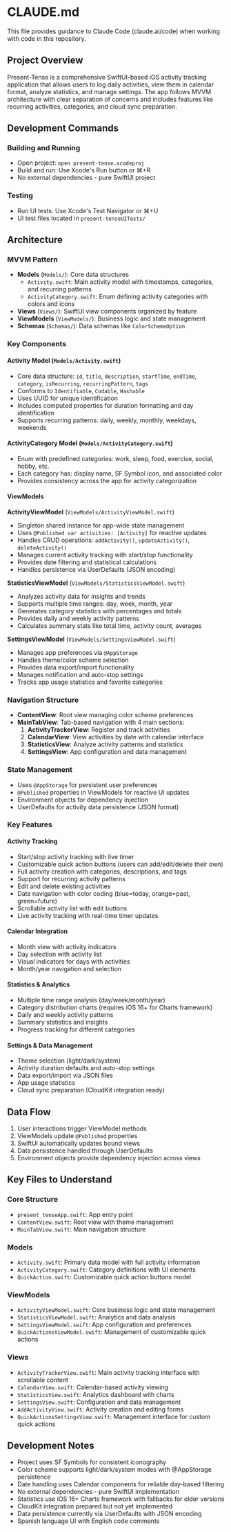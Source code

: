 # CLAUDE.md

This file provides guidance to Claude Code (claude.ai/code) when working with code in this repository.

## Project Overview

Present-Tense is a comprehensive SwiftUI-based iOS activity tracking application that allows users to log daily activities, view them in calendar format, analyze statistics, and manage settings. The app follows MVVM architecture with clear separation of concerns and includes features like recurring activities, categories, and cloud sync preparation.

## Development Commands

### Building and Running
- Open project: `open present-tense.xcodeproj`
- Build and run: Use Xcode's Run button or ⌘+R
- No external dependencies - pure SwiftUI project

### Testing
- Run UI tests: Use Xcode's Test Navigator or ⌘+U
- UI test files located in `present-tenseUITests/`

## Architecture

### MVVM Pattern
- **Models** (`Models/`): Core data structures
  - `Activity.swift`: Main activity model with timestamps, categories, and recurring patterns
  - `ActivityCategory.swift`: Enum defining activity categories with colors and icons
- **Views** (`Views/`): SwiftUI view components organized by feature
- **ViewModels** (`ViewModels/`): Business logic and state management
- **Schemas** (`Schemas/`): Data schemas like `ColorSchemeOption`

### Key Components

#### Activity Model (`Models/Activity.swift`)
- Core data structure: `id`, `title`, `description`, `startTime`, `endTime`, `category`, `isRecurring`, `recurringPattern`, `tags`
- Conforms to `Identifiable`, `Codable`, `Hashable`
- Uses UUID for unique identification
- Includes computed properties for duration formatting and day identification
- Supports recurring patterns: daily, weekly, monthly, weekdays, weekends

#### ActivityCategory Model (`Models/ActivityCategory.swift`)
- Enum with predefined categories: work, sleep, food, exercise, social, hobby, etc.
- Each category has: display name, SF Symbol icon, and associated color
- Provides consistency across the app for activity categorization

#### ViewModels

**ActivityViewModel** (`ViewModels/ActivityViewModel.swift`)
- Singleton shared instance for app-wide state management
- Uses `@Published var activities: [Activity]` for reactive updates
- Handles CRUD operations: `addActivity()`, `updateActivity()`, `deleteActivity()`
- Manages current activity tracking with start/stop functionality
- Provides date filtering and statistical calculations
- Handles persistence via UserDefaults (JSON encoding)

**StatisticsViewModel** (`ViewModels/StatisticsViewModel.swift`)
- Analyzes activity data for insights and trends
- Supports multiple time ranges: day, week, month, year
- Generates category statistics with percentages and totals
- Provides daily and weekly activity patterns
- Calculates summary stats like total time, activity count, averages

**SettingsViewModel** (`ViewModels/SettingsViewModel.swift`)
- Manages app preferences via `@AppStorage`
- Handles theme/color scheme selection
- Provides data export/import functionality
- Manages notification and auto-stop settings
- Tracks app usage statistics and favorite categories

### Navigation Structure
- **ContentView**: Root view managing color scheme preferences
- **MainTabView**: Tab-based navigation with 4 main sections:
  1. **ActivityTrackerView**: Register and track activities
  2. **CalendarView**: View activities by date with calendar interface
  3. **StatisticsView**: Analyze activity patterns and statistics
  4. **SettingsView**: App configuration and data management

### State Management
- Uses `@AppStorage` for persistent user preferences
- `@Published` properties in ViewModels for reactive UI updates
- Environment objects for dependency injection
- UserDefaults for activity data persistence (JSON format)

### Key Features

#### Activity Tracking
- Start/stop activity tracking with live timer
- Customizable quick action buttons (users can add/edit/delete their own)
- Full activity creation with categories, descriptions, and tags
- Support for recurring activity patterns
- Edit and delete existing activities
- Date navigation with color coding (blue=today, orange=past, green=future)
- Scrollable activity list with edit buttons
- Live activity tracking with real-time timer updates

#### Calendar Integration
- Month view with activity indicators
- Day selection with activity list
- Visual indicators for days with activities
- Month/year navigation and selection

#### Statistics & Analytics
- Multiple time range analysis (day/week/month/year)
- Category distribution charts (requires iOS 16+ for Charts framework)
- Daily and weekly activity patterns
- Summary statistics and insights
- Progress tracking for different categories

#### Settings & Data Management
- Theme selection (light/dark/system)
- Activity duration defaults and auto-stop settings
- Data export/import via JSON files
- App usage statistics
- Cloud sync preparation (CloudKit integration ready)

## Data Flow
1. User interactions trigger ViewModel methods
2. ViewModels update `@Published` properties
3. SwiftUI automatically updates bound views
4. Data persistence handled through UserDefaults
5. Environment objects provide dependency injection across views

## Key Files to Understand

### Core Structure
- `present_tenseApp.swift`: App entry point
- `ContentView.swift`: Root view with theme management
- `MainTabView.swift`: Main navigation structure

### Models
- `Activity.swift`: Primary data model with full activity information
- `ActivityCategory.swift`: Category definitions with UI elements
- `QuickAction.swift`: Customizable quick action buttons model

### ViewModels
- `ActivityViewModel.swift`: Core business logic and state management
- `StatisticsViewModel.swift`: Analytics and data analysis
- `SettingsViewModel.swift`: App configuration and preferences
- `QuickActionsViewModel.swift`: Management of customizable quick actions

### Views
- `ActivityTrackerView.swift`: Main activity tracking interface with scrollable content
- `CalendarView.swift`: Calendar-based activity viewing
- `StatisticsView.swift`: Analytics dashboard with charts
- `SettingsView.swift`: Configuration and data management
- `AddActivityView.swift`: Activity creation and editing forms
- `QuickActionsSettingsView.swift`: Management interface for custom quick actions

## Development Notes

- Project uses SF Symbols for consistent iconography
- Color scheme supports light/dark/system modes with @AppStorage persistence
- Date handling uses Calendar components for reliable day-based filtering
- No external dependencies - pure SwiftUI implementation
- Statistics use iOS 16+ Charts framework with fallbacks for older versions
- CloudKit integration prepared but not yet implemented
- Data persistence currently via UserDefaults with JSON encoding
- Spanish language UI with English code comments